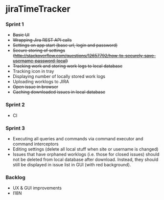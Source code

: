 # jiraTimeTracker

### Sprint 1

* ~~Basic UI~~
* ~~Wrapping Jira REST API calls~~
* ~~Settings on app start (base url, login and password)~~
* ~~Secure storing of settings (http://stackoverflow.com/questions/12657792/how-to-securely-save-username-password-local)~~
* ~~Tracking work and storing work logs to local database~~
* Tracking icon in tray
* Displaying number of locally stored work logs
* Uploading worklogs to JIRA
*  ~~Open issue in browser~~
* ~~Caching downloaded issues in local database~~

### Sprint 2

* CI

### Sprint 3

* Executing all queries and commands via command executor and command interceptors
* Editing settings (delete all local stuff when site or username is changed)
* Issues that have orphaned worklogs (i.e. those for closed issues) should not be deleted from local database after download. Instead, they should still be displayed in issue list in GUI (with red background).

### Backlog

* UX & GUI improvements
* I18N
